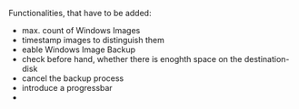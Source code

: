 Functionalities, that have to be added:
- max. count of Windows Images
- timestamp images to distinguish them
- eable Windows Image Backup
- check before hand, whether there is enoghth space on the destination-disk
- cancel the backup process
- introduce a progressbar
- 